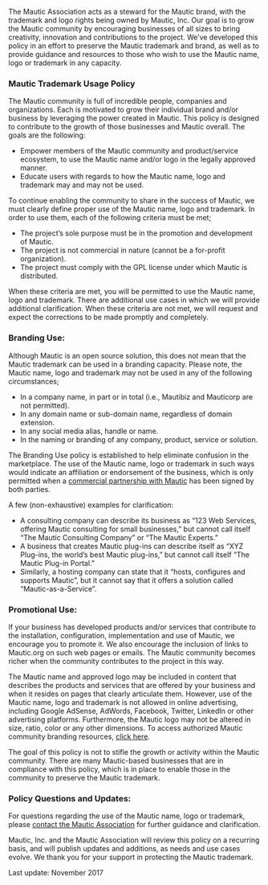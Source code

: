 The Mautic Association acts as a steward for the Mautic brand, with the trademark and logo rights being owned by Mautic, Inc. Our goal is to grow the Mautic community by encouraging businesses of all sizes to bring creativity, innovation and contributions to the project.  We’ve developed this policy in an effort to preserve the Mautic trademark and brand, as well as to provide guidance and resources to those who wish to use the Mautic name, logo or trademark in any capacity. 


### Mautic Trademark Usage Policy

The Mautic community is full of incredible people, companies and organizations. Each is motivated to grow their individual brand and/or business by leveraging the power created in Mautic. This policy is designed to contribute to the growth of those businesses and Mautic overall. The goals are the following:


- Empower members of the Mautic community and product/service ecosystem, to use the Mautic name and/or logo in the legally approved manner.
- Educate users with regards to how the Mautic name, logo and trademark may and may not be used.



To continue enabling the community to share in the success of Mautic, we must clearly define proper use of the Mautic name, logo and trademark. In order to use them, each of the following criteria must be met;


- The project’s sole purpose must be in the promotion and development of Mautic.
- The project is not commercial in nature (cannot be a for-profit organization).
- The project must comply with the GPL license under which Mautic is distributed.



When these criteria are met, you will be permitted to use the Mautic name, logo and trademark. There are additional use cases in which  we will provide additional clarification. When these criteria are not met, we will request and expect the corrections to be made promptly and completely.


### Branding Use:

Although Mautic is an open source solution, this does not mean that the Mautic trademark can be used in a branding capacity. Please note, the Mautic name, logo and trademark may not be used in any of the following circumstances;


- In a company name, in part or in total (i.e., Mautibiz and Mauticorp are not permitted).
- In any domain name or sub-domain name, regardless of domain extension.
- In any social media alias, handle or name.
- In the naming or branding of any company, product, service or solution.



The Branding Use policy is established to help eliminate confusion in the marketplace. The use of the Mautic name, logo or trademark in such ways would indicate an affiliation or endorsement of the business, which is only permitted when a [commercial partnership with Mautic](https://www.mautic.com/partners) has been signed by both parties.

A few (non-exhaustive) examples for clarification:


- A consulting company can describe its business as “123 Web Services, offering Mautic consulting for small businesses,” but cannot call itself “The Mautic Consulting Company” or “The Mautic Experts.” 
- A business that creates Mautic plug-ins can describe itself as “XYZ Plug-ins, the world’s best Mautic plug-ins,” but cannot call itself “The Mautic Plug-in Portal.” 
- Similarly, a hosting company can state that it “hosts, configures and supports Mautic”, but it cannot say that it offers a solution called “Mautic-as-a-Service”.




### Promotional Use:

If your business has developed products and/or services that contribute to the installation, configuration, implementation and use of Mautic, we encourage you to promote it. We also encourage the inclusion of links to Mautic.org on such web pages or emails. The Mautic community becomes richer when the community contributes to the project in this way. 
 
The Mautic name and approved logo may be included in content that describes the products and services that are offered by your business and when it resides on pages that clearly articulate them. However, use of the Mautic name, logo and trademark is not allowed in online advertising, including Google AdSense, AdWords, Facebook, Twitter, LinkedIn or other advertising platforms. Furthermore, the Mautic logo may not be altered in size, ratio, color or any other dimensions. To access authorized Mautic community branding resources, [click here](https://www.mautic.org/about/logos-and-graphics/).

The goal of this policy is not to stifle the growth or activity within the Mautic community. There are many Mautic-based businesses that are in compliance with this policy, which is in place to enable those in the community to preserve the Mautic trademark. 


### Policy Questions and Updates:

For questions regarding the use of the Mautic name, logo or trademark, please [contact the Mautic Association](mailto:trademark@mautic.org) for further guidance and clarification.

Mautic, Inc. and the Mautic Association will review this policy on a recurring basis, and will publish updates and additions, as needs and use cases evolve. We thank you for your support in protecting the Mautic trademark.

Last update: November 2017